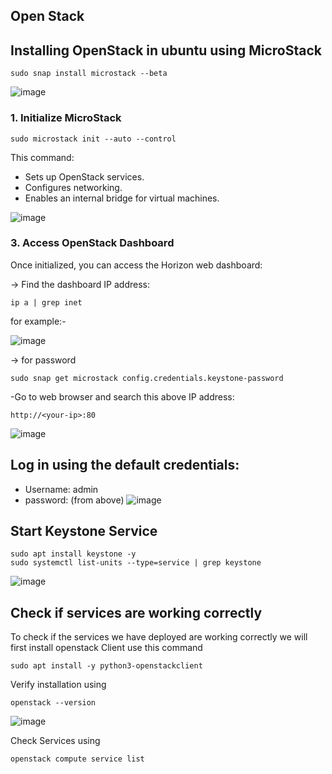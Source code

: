 ## Open Stack

## Installing OpenStack in ubuntu using MicroStack 
```
sudo snap install microstack --beta
```

![image](https://github.com/user-attachments/assets/49a54eff-50dd-4fbb-a8a0-a8fe15a2788d)


### 1. Initialize MicroStack
```
sudo microstack init --auto --control
```
This command:

* Sets up OpenStack services.
* Configures networking.
* Enables an internal bridge for virtual machines.

![image](https://github.com/user-attachments/assets/9c44ce63-ba00-45d2-b3da-ba6bd526be37)




### 3. Access OpenStack Dashboard
Once initialized, you can access the Horizon web dashboard:

-> Find the dashboard IP address:
```
ip a | grep inet
```
for example:-

![image](https://github.com/user-attachments/assets/1b8a63c3-717e-4811-b8d0-9abc4ea86a7a)



-> for password 
```
sudo snap get microstack config.credentials.keystone-password
```

-Go to web browser and search this above IP address:
```
http://<your-ip>:80
```

![image](https://github.com/user-attachments/assets/1901f1f6-87b5-4eb6-83a1-e15a28cbbdd5)



## Log in using the default credentials:

* Username: admin
* password: (from above)
![image](https://github.com/user-attachments/assets/2bb16b81-5fed-4612-b765-cc5439e2da54)

## Start Keystone Service
```
sudo apt install keystone -y
sudo systemctl list-units --type=service | grep keystone

```

![image](https://github.com/user-attachments/assets/a270c8f4-26ca-49ae-a28b-4bb9cfda43a5)


## Check if services are working correctly
To check if the services we have deployed are working correctly we will first install openstack Client use this command
```
sudo apt install -y python3-openstackclient
```
Verify installation using
```
openstack --version
```
![image](https://github.com/user-attachments/assets/9828b8f9-12cc-4ba1-abac-6eb5f2da5d16)

Check Services using
```
openstack compute service list
```






